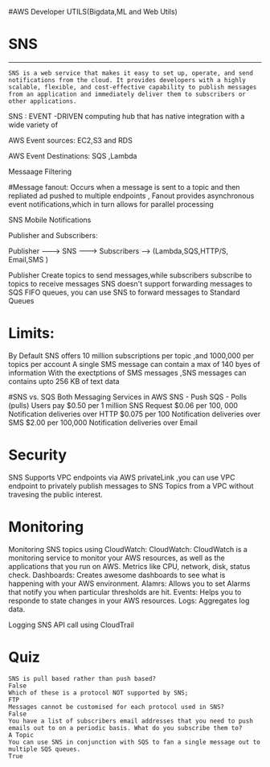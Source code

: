 #AWS Developer UTILS(Bigdata,ML and Web Utils)

# SNS

----------------------------
```
SNS is a web service that makes it easy to set up, operate, and send notifications from the cloud. It provides developers with a highly scalable, flexible, and cost-effective capability to publish messages from an application and immediately deliver them to subscribers or other applications.

```

SNS : EVENT -DRIVEN computing hub that has native integration with a wide variety of 

AWS Event sources: EC2,S3 and RDS

AWS Event Destinations: SQS ,Lambda 

Messaage Filtering

#Message fanout: 
		Occurs when a message is sent to a topic and then repliated ad pushed to multiple endpoints ,
		Fanout provides asynchronous event notifications,which in turn allows for parallel processing 
   

SNS Mobile Notifications

Publisher and Subscribers:


Publisher ---> SNS ---> Subscribers --> (Lambda,SQS,HTTP/S, Email,SMS )

Publisher Create topics to send messages,while subscribers subscribe to topics to receive messages
SNS doesn't support forwarding messages to SQS FIFO queues, you can use SNS to forward messages to Standard Queues


# Limits:
   By Default SNS offers 10 million subscriptions per topic ,and 1000,000 per topics per account
   A single SMS message can contain a max of 140 byes of information
   With the exectptions of SMS messages ,SNS messages can contains upto 256 KB of text data
   
   
#SNS vs. SQS
	Both Messaging Services in AWS
	SNS - Push
	SQS - Polls (pulls)
	Users pay $0.50 per 1 million SNS Request
	$0.06 per 100, 000 Notification deliveries over HTTP
	$0.075 per 100 Notification deliveries over SMS
	$2.00 per 100,000 Notification deliveries over Email   
   
 # Security 
  SNS Supports VPC endpoints via AWS privateLink ,you can use VPC endpoint to privately publish messages to SNS Topics from a VPC without travesing the public interest.

 # Monitoring
   
   Monitoring SNS topics using CloudWatch:
       CloudWatch: CloudWatch is a monitoring service to monitor your AWS resources, as well as the applications that you run on AWS. Metrics like CPU, network, disk, status check.
			 Dashboards: Creates awesome dashboards to see what is happening with your AWS environment.
			 Alamrs: Allows you to set Alarms that notify you when particular thresholds are hit.
			 Events: Helps you to responde to state changes in your AWS resources.
			 Logs: Aggregates log data.
	   
   
   Logging SNS API call using CloudTrail
   
# Quiz 
	SNS is pull based rather than push based?
	False
	Which of these is a protocol NOT supported by SNS;
	FTP
	Messages cannot be customised for each protocol used in SNS?
	False
	You have a list of subscribers email addresses that you need to push emails out to on a periodic basis. What do you subscribe them to?
	A Topic
	You can use SNS in conjunction with SQS to fan a single message out to multiple SQS queues.
	True

